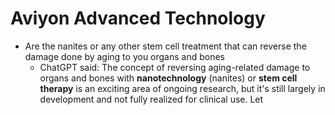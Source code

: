 # Aviyon Advanced Technology

- Are the nanites or any other stem cell treatment that can reverse the damage done by aging to you organs and bones
    - ChatGPT said: The concept of reversing aging-related damage to organs and bones with **nanotechnology** (nanites) or **stem cell therapy** is an exciting area of ongoing research, but it's still largely in development and not fully realized for clinical use. Let